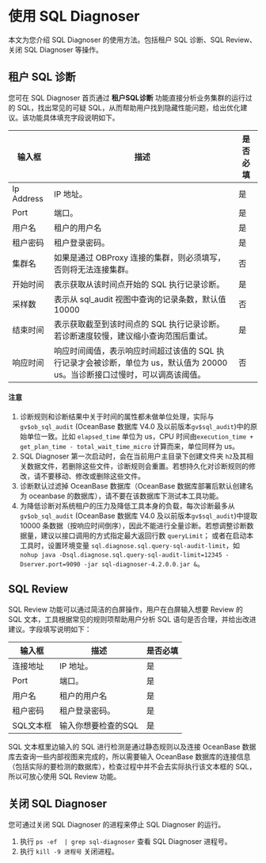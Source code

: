 # 使用 SQL Diagnoser

本文为您介绍 SQL Diagnoser 的使用方法。包括租户 SQL 诊断、SQL Review、关闭 SQL Diagnoser 等操作。

## 租户 SQL 诊断

您可在 SQL Diagnoser 首页通过 **租户SQL诊断** 功能直接分析业务集群的运行过的 SQL，找出常见的可疑 SQL，从而帮助用户找到隐藏性能问题，给出优化建议。该功能具体填充字段说明如下。

|                              输入框                              |                                  描述                                  |是否必填|
|-----------------------------------------------------------------|------------------------------------------------------------------------|-------|
| Ip Address          | IP 地址。 |   是   |
| Port         | 端口。                |   是   |
| 用户名          | 租户的用户名                         |  是 |
| 租户密码          | 租户登录密码。                         |  是 |
| 集群名          | 如果是通过 OBProxy 连接的集群，则必须填写，否则将无法连接集群。                                             |   否   |
| 开始时间      | 表示获取从该时间点开始的 SQL 执行记录诊断。                                     |   是    |
| 采样数      | 表示从 sql_audit 视图中查询的记录条数，默认值10000                                     |   否    |
| 结束时间       | 表示获取截至到该时间点的 SQL 执行记录诊断。若诊断速度较慢，建议缩小查询范围后重试。                                      |   是   |
| 响应时间       | 响应时间阈值，表示响应时间超过该值的 SQL 执行记录才会被诊断，单位为 us，默认值为 20000 us。当诊断接口过慢时，可以调高该阈值。                                |   否   |

<main id="notice" type='notice'>
  <h4>注意</h4>
  <ol>
    <li>诊断规则和诊断结果中关于时间的属性都未做单位处理，实际与 <code>gv$ob_sql_audit</code> (OceanBase 数据库 V4.0 及以前版本<code>gv$sql_audit</code>)中的原始单位一致。比如 <code>elapsed_time</code> 单位为 us，CPU 时间由<code>execution_time + get_plan_time - total_wait_time_micro</code> 计算而来，单位同样为 us。</li>
    <li>SQL Diagnoser 第一次启动时，会在当前用户主目录下创建文件夹 <code>h2</code>及其相关数据文件，若删除这些文件，诊断规则会重置。若想持久化对诊断规则的修改，请不要移动、修改或删除这些文件。</li>
    <li>诊断默认过滤掉 OceanBase 数据库（OceanBase 数据库部署后默认创建名为 oceanbase 的数据库），请不要在该数据库下测试本工具功能。</li>
    <li>为降低诊断对系统租户的压力及降低工具本身的负载，每次诊断最多从 <code>gv$ob_sql_audit</code> (OceanBase 数据库 V4.0 及以前版本<code>gv$sql_audit</code>)中提取 10000 条数据（按响应时间倒序），因此不能进行全量诊断。若想调整诊断数据量，建议以接口调用的方式指定最大返回行数 <code>queryLimit</code>； 或者在启动本工具时，设置环境变量 <code>sql.diagnose.sql.query-sql-audit-limit</code>，如 <code>nohup java -Dsql.diagnose.sql.query-sql-audit-limit=12345 -Dserver.port=9090 -jar sql-diagnoser-4.2.0.0.jar &</code>。</li>
  </ol>
</main>

## SQL Review

SQL Review 功能可以通过简洁的白屏操作，用户在白屏输入想要 Review 的 SQL 文本，工具根据常见的规则项帮助用户分析 SQL 语句是否合理，并给出改进建议。字段填写说明如下：

|                              输入框                              |                                  描述                                  |是否必填|
|-----------------------------------------------------------------|------------------------------------------------------------------------|-------|
| 连接地址          | IP 地址。 |   是   |
| Port         | 端口。                |   是   |
| 用户名          | 租户的用户名                         |  是 |
| 租户密码          | 租户登录密码。                         |  是 |
| SQL文本框       | 输入你想要检查的SQL                              |   是   |

SQL 文本框里边输入的 SQL 进行检测是通过静态规则以及连接 OceanBase 数据库去查询一些内部视图来完成的，所以需要输入 OceanBase 数据库的连接信息（包括实际的要检测的数据库），检查过程中并不会去实际执行该文本框的 SQL，所以可放心使用 SQL Review 功能。

## 关闭 SQL Diagnoser

您可通过关闭 SQL Diagnoser 的进程来停止 SQL Diagnoser 的运行。

1. 执行 `ps -ef  | grep sql-diagnoser` 查看 SQL Diagnoser 进程号。
2. 执行 `kill -9 进程号` 关闭进程。
